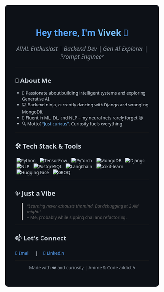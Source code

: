 <!-- Dark background color -->
<div style="background-color:#0d1117; color:#c9d1d9; padding: 2rem; border-radius: 10px; font-family: 'Segoe UI', Tahoma, Geneva, Verdana, sans-serif;">

<h1 align="center" style="color:#58a6ff;">Hey there, I'm <span style="color:#79c0ff;">Vivek</span> 👋</h1>

<p align="center" style="font-style: italic; font-size: 1.2rem; color:#8b949e;">
  AIML Enthusiast | Backend Dev | Gen AI Explorer | Prompt Engineer
</p>

---

## 🚀 About Me

<ul>
  <li>🧠 Passionate about building intelligent systems and exploring Generative AI.</li>
  <li>💻 Backend ninja, currently dancing with Django and wrangling MongoDB.</li>
  <li>🤖 Fluent in ML, DL, and NLP – my neural nets rarely forget 😉</li>
  <li>🔍 Motto? <q style="color:#79c0ff;">Just curious</q>. Curiosity fuels everything.</li>
</ul>

---

## 🛠️ Tech Stack & Tools

<p>
  <img src="https://img.shields.io/badge/-Python-000?&logo=python" alt="Python" title="Python" style="margin: 0 5px;"/>
  <img src="https://img.shields.io/badge/-TensorFlow-000?&logo=tensorflow&logoColor=orange" alt="TensorFlow" title="TensorFlow" style="margin: 0 5px;"/>
  <img src="https://img.shields.io/badge/-PyTorch-000?&logo=pytorch&logoColor=white" alt="PyTorch" title="PyTorch" style="margin: 0 5px;"/>
  <img src="https://img.shields.io/badge/-MongoDB-000?&logo=mongodb&logoColor=white" alt="MongoDB" title="MongoDB" style="margin: 0 5px;"/>
  <img src="https://img.shields.io/badge/-Django-000?&logo=django&logoColor=white" alt="Django" title="Django" style="margin: 0 5px;"/>
  <img src="https://img.shields.io/badge/-NLP-000?&logo=spacy&logoColor=white" alt="NLP" title="NLP" style="margin: 0 5px;"/>
<img src="https://img.shields.io/badge/-PostgreSQL-316192?&logo=postgresql&logoColor=white" alt="PostgreSQL" title="PostgreSQL" style="margin: 0 5px;"/>
<img src="https://img.shields.io/badge/-LangChain-000000?&logo=langchain&logoColor=white" alt="LangChain" title="LangChain" style="margin: 0 5px;"/>
<img src="https://img.shields.io/badge/-scikit--learn-F7931E?&logo=scikit-learn&logoColor=white" alt="scikit-learn" title="ML" style="margin: 0 5px;"/>
<img src="https://img.shields.io/badge/-Hugging%20Face-FF6C37?&logo=huggingface&logoColor=white" alt="Hugging Face" title="Hugging Face" style="margin: 0 5px;"/>
<img src="https://img.shields.io/badge/-GROQ-000000?&logo=groq" alt="GROQ" title="GROQ" style="margin: 0 5px;"/>
</p>

---

## ✨ Just a Vibe

> *“Learning never exhausts the mind. But debugging at 2 AM might.”*  
> – Me, probably while sipping chai and refactoring.

---

## 📫 Let's Connect

<p>
  <a href="mailto:vivekkapri5@gmail.com" style="color:#58a6ff; text-decoration:none; margin-right:15px;" title="Email me">
    📧 Email
  </a>
  |
  <a href="https://linkedin.com/in/23viv" style="color:#58a6ff; text-decoration:none; margin-left:15px;" title="LinkedIn">
    🔗 LinkedIn
  </a>
</p>

---

<p align="center" style="color:#8b949e; font-size:0.9rem;">
  Made with ❤️ and curiosity | Anime & Code addict 🌀
</p>

</div>
